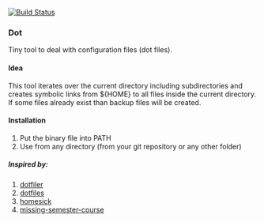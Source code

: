 [![Build Status](https://travis-ci.com/yantonov/dot.svg?branch=master)](https://travis-ci.com/yantonov/dot)

###  Dot

Tiny tool to deal with configuration files (dot files).

#### Idea
This tool iterates over the current directory including subdirectories and creates symbolic links from ${HOME} to all files inside the current directory.  
If some files already exist than backup files will be created.  

#### Installation
1. Put the binary file into PATH
2. Use from any directory (from your git repository or any other folder)

##### Inspired by:  
1. [dotfiler](https://github.com/svetlyak40wt/dotfiler)
2. [dotfiles](https://github.com/holman/dotfiles)
3. [homesick](https://github.com/technicalpickles/homesick)
4. [missing-semester-course](https://github.com/missing-semester/missing-semester/blob/master/_2019/dotfiles.md)
